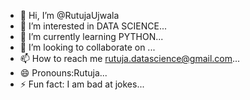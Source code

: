 - 👋 Hi, I’m @RutujaUjwala
- 👀 I’m interested in DATA SCIENCE...
- 🌱 I’m currently learning PYTHON...
- 💞️ I’m looking to collaborate on ...
- 📫 How to reach me rutuja.datascience@gmail.com...
- 😄 Pronouns:Rutuja...
- ⚡ Fun fact: I am bad at jokes...

<!---
RutujaUjwala/RutujaUjwala is a ✨ special ✨ repository because its `README.md` (this file) appears on your GitHub profile.
You can click the Preview link to take a look at your changes.
--->
